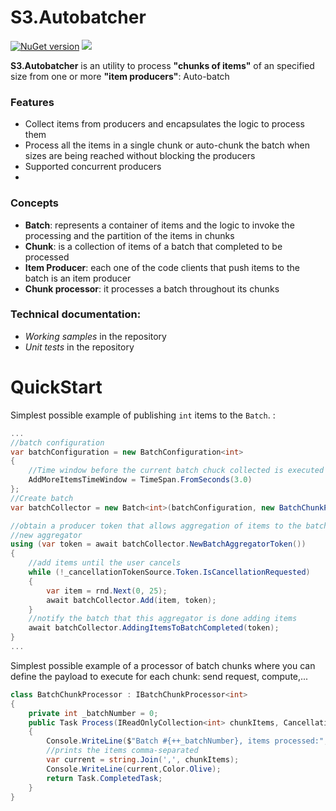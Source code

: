 # S3.Autobatcher

[![NuGet version](https://buildstats.info/nuget/s3.autobatcher?includeprereleases=false)](http://www.nuget.org/packages/s3.autobatcher)
![](https://github.com/SolidSoftwareServices/AutoBatcher/workflows/main/badge.svg)

**S3.Autobatcher** is an utility to process **"chunks of items"** of an specified size from one or more **"item producers"**: Auto-batch


### Features
* Collect items from producers and encapsulates the logic to process them
* Process all the items in a single chunk or auto-chunk the batch when sizes are being reached without blocking the producers
* Supported concurrent producers
* 


### Concepts
* **Batch**: represents a container of items and the logic to invoke the processing and the partition of the items in chunks
* **Chunk**: is a collection of items of a batch that completed to be processed
* **Item Producer**: each one of the code clients that push items to the batch is an item producer
* **Chunk processor**: it processes a batch throughout its chunks

### Technical documentation:
* *Working samples* in the repository
* *Unit tests* in the repository

# QuickStart

Simplest possible example of publishing `int` items  to the `Batch`.  :

```csharp
...
//batch configuration
var batchConfiguration = new BatchConfiguration<int>
{
    //Time window before the current batch chuck collected is executed
    AddMoreItemsTimeWindow = TimeSpan.FromSeconds(3.0)
};
//Create batch
var batchCollector = new Batch<int>(batchConfiguration, new BatchChunkProcessor());

//obtain a producer token that allows aggregation of items to the batch, there can be more than one concurrent aggregators. Not represented in this example 
//new aggregator
using (var token = await batchCollector.NewBatchAggregatorToken())
{
    //add items until the user cancels
    while (!_cancellationTokenSource.Token.IsCancellationRequested)
    {
        var item = rnd.Next(0, 25);
        await batchCollector.Add(item, token);
    }
    //notify the batch that this aggregator is done adding items
    await batchCollector.AddingItemsToBatchCompleted(token);
}
...
```

Simplest possible example of a processor of batch chunks where you can define the payload to execute for each chunk: send request, compute,...

```csharp
class BatchChunkProcessor : IBatchChunkProcessor<int>
{
    private int _batchNumber = 0;
    public Task Process(IReadOnlyCollection<int> chunkItems, CancellationToken cancellationToken)
    {
        Console.WriteLine($"Batch #{++_batchNumber}, items processed:",Color.DarkGreen);
        //prints the items comma-separated
        var current = string.Join(',', chunkItems);
        Console.WriteLine(current,Color.Olive);
        return Task.CompletedTask;
    }
}
```
